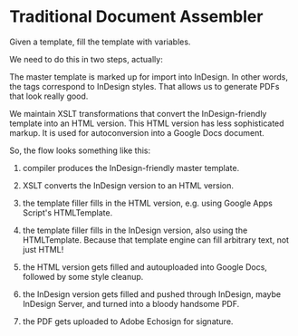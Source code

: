 # Traditional Document Assembler

Given a template, fill the template with variables.

We need to do this in two steps, actually:

The master template is marked up for import into InDesign. In other words, the tags correspond to InDesign styles. That allows us to generate PDFs that look really good.

We maintain XSLT transformations that convert the InDesign-friendly template into an HTML version. This HTML version has less sophisticated markup. It is used for autoconversion into a Google Docs document.

So, the flow looks something like this:

1. compiler produces the InDesign-friendly master template.

2. XSLT converts the InDesign version to an HTML version.

3. the template filler fills in the HTML version, e.g. using Google Apps Script's HTMLTemplate.

4. the template filler fills in the InDesign version, also using the HTMLTemplate. Because that template engine can fill arbitrary text, not just HTML!

5. the HTML version gets filled and autouploaded into Google Docs, followed by some style cleanup.

6. the InDesign version gets filled and pushed through InDesign, maybe InDesign Server, and turned into a bloody handsome PDF.

7. the PDF gets uploaded to Adobe Echosign for signature.

